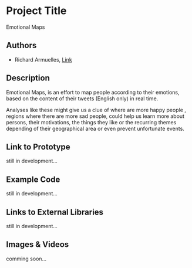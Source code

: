 # Project Title
Emotional Maps

## Authors
- Richard Armuelles, [Link](http://github.com/kurai021 "Github Account")

## Description
Emotional Maps, is an effort to map people according to their emotions, based on the content of their tweets (English only) in real time.

Analyses like these might give us a clue of where are more happy people , regions where there are more sad people, could help us learn more about persons, their motivations, the things they like or the recurring themes depending of their geographical area or even prevent unfortunate events.

## Link to Prototype
still in development...

## Example Code
still in development...

## Links to External Libraries
still in development...

## Images & Videos
comming soon...
